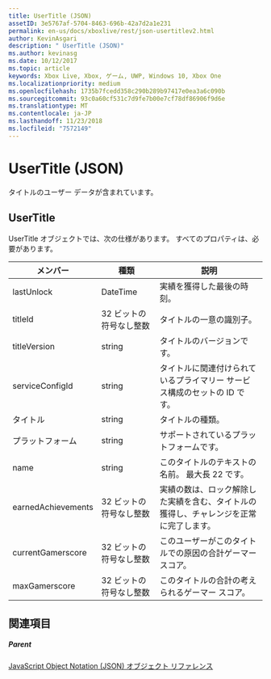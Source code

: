 ```yaml
---
title: UserTitle (JSON)
assetID: 3e5767af-5704-8463-696b-42a7d2a1e231
permalink: en-us/docs/xboxlive/rest/json-usertitlev2.html
author: KevinAsgari
description: " UserTitle (JSON)"
ms.author: kevinasg
ms.date: 10/12/2017
ms.topic: article
keywords: Xbox Live, Xbox, ゲーム, UWP, Windows 10, Xbox One
ms.localizationpriority: medium
ms.openlocfilehash: 1735b7fcedd358c290b289b97417e0ea3a6c090b
ms.sourcegitcommit: 93c0a60cf531c7d9fe7b00e7cf78df86906f9d6e
ms.translationtype: MT
ms.contentlocale: ja-JP
ms.lasthandoff: 11/23/2018
ms.locfileid: "7572149"
---
```

# <a name="usertitle-json"></a>UserTitle (JSON)
タイトルのユーザー データが含まれています。 
<a id="ID4EN"></a>

 
## <a name="usertitle"></a>UserTitle
 
UserTitle オブジェクトでは、次の仕様があります。 すべてのプロパティは、必要があります。
 
| メンバー| 種類| 説明| 
| --- | --- | --- | 
| lastUnlock| DateTime| 実績を獲得した最後の時刻。| 
| titleId| 32 ビットの符号なし整数| タイトルの一意の識別子。| 
| titleVersion| string| タイトルのバージョンです。| 
| serviceConfigId| string| タイトルに関連付けられているプライマリー サービス構成のセットの ID です。| 
| タイトル| string| タイトルの種類。| 
| プラットフォーム| string| サポートされているプラットフォームです。| 
| name| string| このタイトルのテキストの名前。 最大長 22 です。| 
| earnedAchievements| 32 ビットの符号なし整数| 実績の数は、ロック解除した実績を含む、タイトルの獲得し、チャレンジを正常に完了します。| 
| currentGamerscore| 32 ビットの符号なし整数| このユーザーがこのタイトルでの原因の合計ゲーマー スコア。| 
| maxGamerscore| 32 ビットの符号なし整数| このタイトルの合計の考えられるゲーマー スコア。| 
  
<a id="ID4EFE"></a>

 
## <a name="see-also"></a>関連項目
 
<a id="ID4EHE"></a>

 
##### <a name="parent"></a>Parent 

[JavaScript Object Notation (JSON) オブジェクト リファレンス](atoc-xboxlivews-reference-json.md)

   